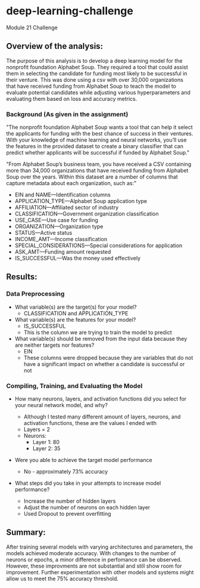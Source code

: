 # deep-learning-challenge
Module 21 Challenge
## Overview of the analysis: 

The purpose of this analysis is to develop a deep learning model for the nonprofit foundation Alphabet Soup. They required a tool that could assist them in selecting the candidate for funding most likely to be successful in their venture. This was done using a csv with over 30,000 organizations that have received funding from Alphabet Soup to teach the model to evaluate potential candidates while adjusting various hyperparameters and evaluating them based on loss and accuracy metrics.

### Background (As given in the assignment)
"The nonprofit foundation Alphabet Soup wants a tool that can help it select the applicants for funding with the best chance of success in their ventures. With your knowledge of machine learning and neural networks, you’ll use the features in the provided dataset to create a binary classifier that can predict whether applicants will be successful if funded by Alphabet Soup."

"From Alphabet Soup’s business team, you have received a CSV containing more than 34,000 organizations that have received funding from Alphabet Soup over the years. Within this dataset are a number of columns that capture metadata about each organization, such as:"

* EIN and NAME—Identification columns
* APPLICATION_TYPE—Alphabet Soup application type
* AFFILIATION—Affiliated sector of industry
* CLASSIFICATION—Government organization classification
* USE_CASE—Use case for funding
* ORGANIZATION—Organization type
* STATUS—Active status
* INCOME_AMT—Income classification
* SPECIAL_CONSIDERATIONS—Special considerations for application
* ASK_AMT—Funding amount requested
* IS_SUCCESSFUL—Was the money used effectively

## Results: 

### Data Preprocessing

* What variable(s) are the target(s) for your model?
  - CLASSIFICATION and APPLICATION_TYPE
* What variable(s) are the features for your model?
  - IS_SUCCESSFUL
  - This is the column we are trying to train the model to predict
* What variable(s) should be removed from the input data because they are neither targets nor features?
  - EIN
  - These columns were dropped because they are variables that do not have a significant impact on whether a candidate is successful or not
  
### Compiling, Training, and Evaluating the Model

* How many neurons, layers, and activation functions did you select for your neural network model, and why?
  - Although I tested many different amount of layers, neurons, and activation functions, these are the values I ended with
  - Layers = 2
  - Neurons:
    - Layer 1: 80
    - Layer 2: 35
             
* Were you able to achieve the target model performance
  - No - approximately 73% accuracy
* What steps did you take in your attempts to increase model performance?
  - Increase the number of hidden layers
  - Adjust the number of neurons on each hidden layer
  - Used Dropout to prevent overfitting
 
     

## Summary: 
After training several models with varying architectures and parameters, the models achieved moderate accuracy. With changes to the number of neurons or epochs, a minor difference in perfomance can be observed. However, these improvments are not substantial and still show room for improvement. Further experimentation with other models and systems might allow us to meet the 75% accuracy threshold.

